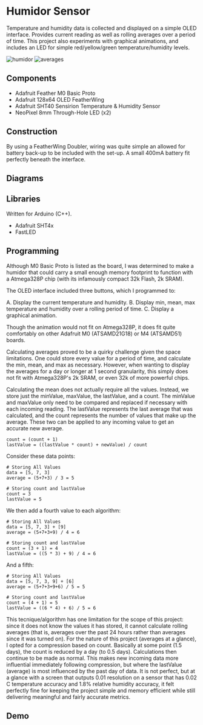 # Humidor Sensor
Temperature and humidity data is collected and displayed on a simple OLED
interface. Provides current reading as well as rolling averages over a period
of time. This project also experiments with graphical animations, and includes
an LED for simple red/yellow/green temperature/humidity levels.

![humidor](assets/humidor.jpeg)
![averages](assets/averages.jpeg)

## Components
- Adafruit Feather M0 Basic Proto
- Adafruit 128x64 OLED FeatherWing
- Adafruit SHT40 Sensirion Temperature & Humidity Sensor
- NeoPixel 8mm Through-Hole LED (x2)

## Construction

By using a FeatherWing Doubler, wiring was quite simple an allowed for battery
back-up to be included with the set-up. A small 400mA battery fit perfectly
beneath the interface.

## Diagrams

## Libraries

Written for Arduino (C++).

- Adafruit SHT4x
- FastLED

## Programming

Although M0 Basic Proto is listed as the board, I was determined to make a
humidor that could carry a small enough memory footprint to function with a
Atmega328P chip (with its infamously compact 32k Flash, 2k SRAM).

The OLED interface included three buttons, which I programmed to:

A. Display the current temperature and humidity.
B. Display min, mean, max temperature and humidity over a rolling period of
   time.
C. Display a graphical animation.

Though the animation would not fit on Atmega328P, it does fit quite comfortably
on other Adafruit M0 (ATSAMD21G18) or M4 (ATSAMD51) boards.

Calculating averages proved to be a quirky challenge given the space
limitations. One could store every value for a period of time, and calculate
the min, mean, and max as necessary. However, when wanting to display the
averages for a day or longer at 1 second granularity, this simply does not fit
with Atmega328P's 2k SRAM, or even 32k of more powerful chips.

Calculating the mean does not actually require all the values. Instead, we
store just the minValue, maxValue, the lastValue, and a count. The minValue and
maxValue only need to be compared and replaced if necessary with each incoming
reading. The lastValue represents the last average that was calculated, and the
count represents the number of values that make up the average. These two can
be applied to any incoming value to get an accurate new average.

```
count = (count + 1)
lastValue = ((lastValue * count) + newValue) / count
```

Consider these data points:
```
# Storing All Values
data = [5, 7, 3]
average = (5+7+3) / 3 = 5

# Storing count and lastValue
count = 3
lastValue = 5
```

We then add a fourth value to each algorithm:
```
# Storing All Values
data = [5, 7, 3] + [9]
average = (5+7+3+9) / 4 = 6

# Storing count and lastValue
count = (3 + 1) = 4
lastValue = ((5 * 3) + 9) / 4 = 6
```

And a fifth:
```
# Storing All Values
data = [5, 7, 3, 9] + [6]
average = (5+7+3+9+6) / 5 = 5

# Storing count and lastValue
count = (4 + 1) = 5
lastValue = ((6 * 4) + 6) / 5 = 6
```

This tecnique/algorithm has one limitation for the scope of this project: since
it does not know the values it has stored, it cannot calculate rolling averages
(that is, averages over the past 24 hours rather than averages since it was
turned on). For the nature of this project (averages at a glance), I opted for
a compression based on count. Basically at some point (1.5 days), the count is
reduced by a day (to 0.5 days). Calculations then continue to be made as
normal. This makes new incoming data more influential immediately following
compression, but where the lastValue (average) is most influenced by the past
day of data. It is not perfect, but at a glance with a screen that outputs 0.01
resolution on a sensor that has 0.02 C temperature accuracy and 1.8% relative
humidity accuracy, it felt perfectly fine for keeping the project simple and
memory efficient while still delivering meaningful and fairly accurate metrics.

## Demo
